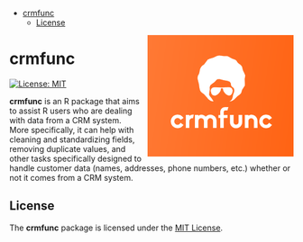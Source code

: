 
-   [crmfunc](#crmfunc)
    -   [License](#license)

<!-- README.md is generated from README.Rmd. Please edit that file -->
<img src="logo.png" align="right" style="margin-left: 10px;" />

crmfunc
=======

[![License: MIT](https://img.shields.io/badge/License-MIT-blue.svg)](https://opensource.org/licenses/MIT)

**crmfunc** is an R package that aims to assist R users who are dealing with data from a CRM system. More specifically, it can help with cleaning and standardizing fields, removing duplicate values, and other tasks specifically designed to handle customer data (names, addresses, phone numbers, etc.) whether or not it comes from a CRM system.

License
-------

The **crmfunc** package is licensed under the [MIT License](http://choosealicense.com/licenses/mit/).
